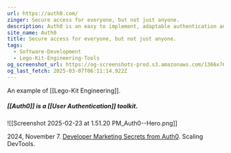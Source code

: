 ```yaml
---
url: https://auth0.com/
zinger: Secure access for everyone, but not just anyone.
description: Auth0 is an easy to implement, adaptable authentication and authorization platform.
site_name: Auth0
title: Secure access for everyone, but not just anyone.
tags:
  - Software-Development
  - Lego-Kit-Engineering-Tools
og_screenshot_url: https://og-screenshots-prod.s3.amazonaws.com/1366x768/80/false/51017da681cdf1133998fabba2e8b6100f39ed3ee6d13446c7f78d592b067b89.jpeg
og_last_fetch: 2025-03-07T06:11:14.922Z
---
```


An example of [[Lego-Kit Engineering]]. 
##### [[Auth0]] is a [[User Authentication]] toolkit. 
![[Screenshot 2025-02-23 at 1.51.20 PM_Auth0--Hero.png]]

2024, November 7. [Developer Marketing Secrets from Auth0](http://localhost:5173/). Scaling DevTools.

